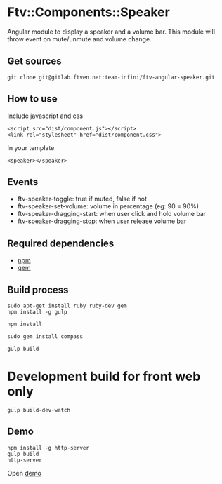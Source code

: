 # Ftv::Components::Speaker

Angular module to display a speaker and a volume bar. This module will throw event on mute/unmute and volume change.

## Get sources

```
git clone git@gitlab.ftven.net:team-infini/ftv-angular-speaker.git
```

## How to use

Include javascript and css

```
<script src="dist/component.js"></script>
<link rel="stylesheet" href="dist/component.css">
```

In your template

```
<speaker></speaker>
```

## Events

* ftv-speaker-toggle: true if muted, false if not
* ftv-speaker-set-volume: volume in percentage (eg: 90 = 90%)
* ftv-speaker-dragging-start: when user click and hold volume bar
* ftv-speaker-dragging-stop: when user release volume bar

## Required dependencies

- [npm](https://nodejs.org/)
- [gem](https://rubygems.org/)

## Build process

```
sudo apt-get install ruby ruby-dev gem
npm install -g gulp

npm install

sudo gem install compass

gulp build
```

# Development build for front web only

```
gulp build-dev-watch
```

## Demo

```
npm install -g http-server
gulp build
http-server
```

Open [demo](http://127.0.0.1:8080/demo.html)